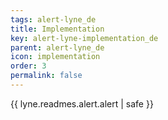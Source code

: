 ```yaml
---
tags: alert-lyne_de
title: Implementation
key: alert-lyne-implementation_de
parent: alert-lyne_de
icon: implementation
order: 3
permalink: false  
---
```

 {{ lyne.readmes.alert.alert | safe }}



